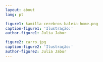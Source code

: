 ```yaml
---
layout: about
lang: pt

figure1: kamilla-cerebros-baleia-home.png
caption-figure1: 'Ilustração:'
author-figure1: Julia Jabur

figure2: carro.jpg
caption-figure2: 'Ilustração:'
author-figure2: Julia Jabur
---
```


